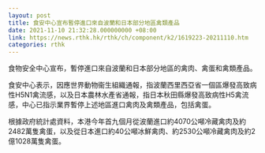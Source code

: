 ```yaml
---
layout: post
title: 食安中心宣布暫停進口來自波蘭和日本部分地區禽類產品
date: 2021-11-10 21:32:28.000000000 +08:00
link: https://news.rthk.hk/rthk/ch/component/k2/1619223-20211110.htm
categories: rthk
---
```


食物安全中心宣布，暫停進口來自波蘭和日本部分地區的禽肉、禽蛋和禽類產品。

食安中心表示，因應世界動物衞生組織通報，指波蘭西里西亞省一個區爆發高致病性H5N1禽流感，以及日本農林水產省通報，指日本秋田縣爆發高致病性H5禽流感，中心已指示業界暫停上述地區進口禽肉及禽類產品，包括禽蛋。

根據政府統計處資料，本港今年首九個月從波蘭進口約4070公噸冷藏禽肉及約2482萬隻禽蛋，以及從日本進口約40公噸冰鮮禽肉、約2530公噸冷藏禽肉及約2億1028萬隻禽蛋。
